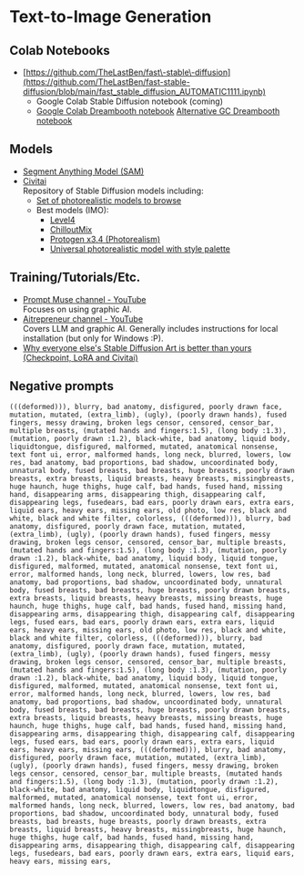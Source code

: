 # Text-to-Image Generation

## Colab Notebooks

- [https://github.com/TheLastBen/fast\-stable\-diffusion](https://github.com/TheLastBen/fast-stable-diffusion/blob/main/fast_stable_diffusion_AUTOMATIC1111.ipynb) 
  - Google Colab Stable Diffusion notebook (coming)
  - [Google Colab Dreambooth notebook](https://colab.research.google.com/github/TheLastBen/fast-stable-diffusion/blob/main/fast-DreamBooth.ipynb)
 [Alternative GC Dreambooth notebook](https://colab.research.google.com/github/ShivamShrirao/diffusers/blob/main/examples/dreambooth/DreamBooth_Stable_Diffusion.ipynb)

## Models
- [Segment Anything Model (SAM)](https://github.com/facebookresearch/segment-anything)
- [Civitai](https://civitai.com/)  
Repository of Stable Diffusion models including:
  - [Set of photorealistic models to browse](https://civitai.com/tag/photorealistic)
  - Best models (IMO):
    - [Level4](https://civitai.com/models/17449/level4)
    - [ChilloutMix](https://civitai.com/models/6424/chilloutmix)  
    - [Protogen x3.4 (Photorealism)](https://civitai.com/models/3666/protogen-x34-photorealism-official-release)
    - [Universal photorealistic model with style palette](https://civitai.com/models/16916/universal-photorealistic-model-with-style-palette)

## Training/Tutorials/Etc.
- [Prompt Muse channel - YouTube](https://www.youtube.com/@promptmuse)  
Focuses on using graphic AI.
- [Aitrepreneur channel - YouTube](https://www.youtube.com/@Aitrepreneur)  
Covers LLM and graphic AI. Generally includes instructions for local installation (but only for Windows :P).
- [Why everyone else's Stable Diffusion Art is better than yours (Checkpoint, LoRA and Civitai)](https://www.youtube.com/watch?v=GBYD-CyTt7w)

## Negative prompts
```
(((deformed))), blurry, bad anatomy, disfigured, poorly drawn face, mutation, mutated, (extra_limb), (ugly), (poorly drawn hands), fused fingers, messy drawing, broken legs censor, censored, censor_bar, multiple breasts, (mutated hands and fingers:1.5), (long body :1.3), (mutation, poorly drawn :1.2), black-white, bad anatomy, liquid body, liquidtongue, disfigured, malformed, mutated, anatomical nonsense, text font ui, error, malformed hands, long neck, blurred, lowers, low res, bad anatomy, bad proportions, bad shadow, uncoordinated body, unnatural body, fused breasts, bad breasts, huge breasts, poorly drawn breasts, extra breasts, liquid breasts, heavy breasts, missingbreasts, huge haunch, huge thighs, huge calf, bad hands, fused hand, missing hand, disappearing arms, disappearing thigh, disappearing calf, disappearing legs, fusedears, bad ears, poorly drawn ears, extra ears, liquid ears, heavy ears, missing ears, old photo, low res, black and white, black and white filter, colorless, (((deformed))), blurry, bad anatomy, disfigured, poorly drawn face, mutation, mutated, (extra_limb), (ugly), (poorly drawn hands), fused fingers, messy drawing, broken legs censor, censored, censor_bar, multiple breasts, (mutated hands and fingers:1.5), (long body :1.3), (mutation, poorly drawn :1.2), black-white, bad anatomy, liquid body, liquid tongue, disfigured, malformed, mutated, anatomical nonsense, text font ui, error, malformed hands, long neck, blurred, lowers, low res, bad anatomy, bad proportions, bad shadow, uncoordinated body, unnatural body, fused breasts, bad breasts, huge breasts, poorly drawn breasts, extra breasts, liquid breasts, heavy breasts, missing breasts, huge haunch, huge thighs, huge calf, bad hands, fused hand, missing hand, disappearing arms, disappearing thigh, disappearing calf, disappearing legs, fused ears, bad ears, poorly drawn ears, extra ears, liquid ears, heavy ears, missing ears, old photo, low res, black and white, black and white filter, colorless, (((deformed))), blurry, bad anatomy, disfigured, poorly drawn face, mutation, mutated, (extra_limb), (ugly), (poorly drawn hands), fused fingers, messy drawing, broken legs censor, censored, censor_bar, multiple breasts, (mutated hands and fingers:1.5), (long body :1.3), (mutation, poorly drawn :1.2), black-white, bad anatomy, liquid body, liquid tongue, disfigured, malformed, mutated, anatomical nonsense, text font ui, error, malformed hands, long neck, blurred, lowers, low res, bad anatomy, bad proportions, bad shadow, uncoordinated body, unnatural body, fused breasts, bad breasts, huge breasts, poorly drawn breasts, extra breasts, liquid breasts, heavy breasts, missing breasts, huge haunch, huge thighs, huge calf, bad hands, fused hand, missing hand, disappearing arms, disappearing thigh, disappearing calf, disappearing legs, fused ears, bad ears, poorly drawn ears, extra ears, liquid ears, heavy ears, missing ears, (((deformed))), blurry, bad anatomy, disfigured, poorly drawn face, mutation, mutated, (extra_limb), (ugly), (poorly drawn hands), fused fingers, messy drawing, broken legs censor, censored, censor_bar, multiple breasts, (mutated hands and fingers:1.5), (long body :1.3), (mutation, poorly drawn :1.2), black-white, bad anatomy, liquid body, liquidtongue, disfigured, malformed, mutated, anatomical nonsense, text font ui, error, malformed hands, long neck, blurred, lowers, low res, bad anatomy, bad proportions, bad shadow, uncoordinated body, unnatural body, fused breasts, bad breasts, huge breasts, poorly drawn breasts, extra breasts, liquid breasts, heavy breasts, missingbreasts, huge haunch, huge thighs, huge calf, bad hands, fused hand, missing hand, disappearing arms, disappearing thigh, disappearing calf, disappearing legs, fusedears, bad ears, poorly drawn ears, extra ears, liquid ears, heavy ears, missing ears,
```
